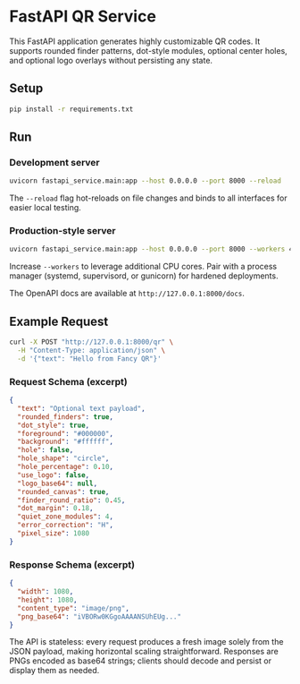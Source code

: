# FastAPI QR Service

This FastAPI application generates highly customizable QR codes. It supports rounded finder patterns, dot-style modules, optional center holes, and optional logo overlays without persisting any state.

## Setup

```bash
pip install -r requirements.txt
```

## Run

### Development server

```bash
uvicorn fastapi_service.main:app --host 0.0.0.0 --port 8000 --reload
```

The `--reload` flag hot-reloads on file changes and binds to all interfaces for easier local testing.

### Production-style server

```bash
uvicorn fastapi_service.main:app --host 0.0.0.0 --port 8000 --workers 4
```

Increase `--workers` to leverage additional CPU cores. Pair with a process manager (systemd, supervisord, or gunicorn) for hardened deployments.

The OpenAPI docs are available at `http://127.0.0.1:8000/docs`.

## Example Request

```bash
curl -X POST "http://127.0.0.1:8000/qr" \
  -H "Content-Type: application/json" \
  -d '{"text": "Hello from Fancy QR"}'
```

### Request Schema (excerpt)

```json
{
  "text": "Optional text payload",
  "rounded_finders": true,
  "dot_style": true,
  "foreground": "#000000",
  "background": "#ffffff",
  "hole": false,
  "hole_shape": "circle",
  "hole_percentage": 0.10,
  "use_logo": false,
  "logo_base64": null,
  "rounded_canvas": true,
  "finder_round_ratio": 0.45,
  "dot_margin": 0.18,
  "quiet_zone_modules": 4,
  "error_correction": "H",
  "pixel_size": 1080
}
```

### Response Schema (excerpt)

```json
{
  "width": 1080,
  "height": 1080,
  "content_type": "image/png",
  "png_base64": "iVBORw0KGgoAAAANSUhEUg..."
}
```

The API is stateless: every request produces a fresh image solely from the JSON payload, making horizontal scaling straightforward. Responses are PNGs encoded as base64 strings; clients should decode and persist or display them as needed.
